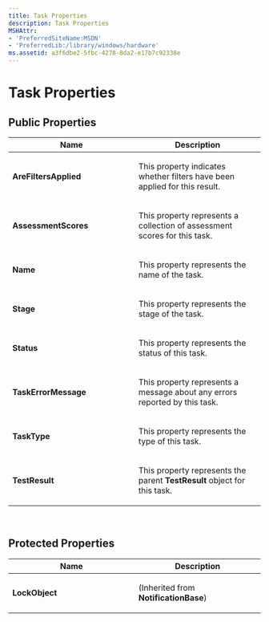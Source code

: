 ```yaml
---
title: Task Properties
description: Task Properties
MSHAttr:
- 'PreferredSiteName:MSDN'
- 'PreferredLib:/library/windows/hardware'
ms.assetid: a3f6dbe2-5fbc-4278-8da2-e17b7c92338e
---
```


# Task Properties


## <span id="Public_Properties"></span><span id="public_properties"></span><span id="PUBLIC_PROPERTIES"></span>Public Properties


<table>
<colgroup>
<col width="50%" />
<col width="50%" />
</colgroup>
<thead>
<tr class="header">
<th>Name</th>
<th>Description</th>
</tr>
</thead>
<tbody>
<tr class="odd">
<td><p><strong>AreFiltersApplied</strong></p></td>
<td><p>This property indicates whether filters have been applied for this result.</p></td>
</tr>
<tr class="even">
<td><p><strong>AssessmentScores</strong></p></td>
<td><p>This property represents a collection of assessment scores for this task.</p></td>
</tr>
<tr class="odd">
<td><p><strong>Name</strong></p></td>
<td><p>This property represents the name of the task.</p></td>
</tr>
<tr class="even">
<td><p><strong>Stage</strong></p></td>
<td><p>This property represents the stage of the task.</p></td>
</tr>
<tr class="odd">
<td><p><strong>Status</strong></p></td>
<td><p>This property represents the status of this task.</p></td>
</tr>
<tr class="even">
<td><p><strong>TaskErrorMessage</strong></p></td>
<td><p>This property represents a message about any errors reported by this task.</p></td>
</tr>
<tr class="odd">
<td><p><strong>TaskType</strong></p></td>
<td><p>This property represents the type of this task.</p></td>
</tr>
<tr class="even">
<td><p><strong>TestResult</strong></p></td>
<td><p>This property represents the parent <strong>TestResult</strong> object for this task.</p></td>
</tr>
</tbody>
</table>

 

## <span id="Protected_Properties"></span><span id="protected_properties"></span><span id="PROTECTED_PROPERTIES"></span>Protected Properties


<table>
<colgroup>
<col width="50%" />
<col width="50%" />
</colgroup>
<thead>
<tr class="header">
<th>Name</th>
<th>Description</th>
</tr>
</thead>
<tbody>
<tr class="odd">
<td><p><strong>LockObject</strong></p></td>
<td><p>(Inherited from <strong>NotificationBase</strong>)</p></td>
</tr>
</tbody>
</table>

 

 

 






